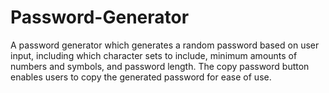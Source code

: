 # Password-Generator
A password generator which generates a random password based on user input, including which character sets to include, minimum amounts of numbers and symbols, and password length.  The copy password button enables users to copy the generated password for ease of use.
